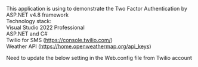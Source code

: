 This application is using to demonstrate the Two Factor Authentication by ASP.NET v4.8 framework<br/>
Technology stack: <br/>
  Visual Studio 2022 Professional<br/>
  ASP.NET and C#<br/>
  Twilio for SMS (https://console.twilio.com/)<br/>
  Weather API (https://home.openweathermap.org/api_keys)<br/>

Need to update the below setting in the Web.config file from Twilio account<br/>
  <!-- Twilio Credentials--><br/>
  <add key="SMSSID" value="**********" /><br/>
  <add key="SMSAuthToken" value="*********" /><br/>
  <add key="SMSPhoneNumber" value="+**********" /><br/>
  <!-- Weather API Credentials - https://home.openweathermap.org/--><br/>
  <add key="WeatherInfoKey" value="**********" />	<br/>
